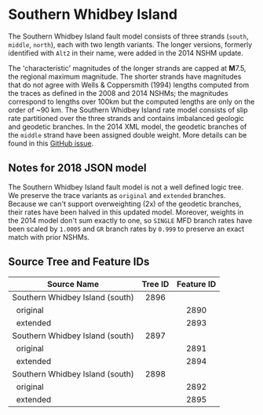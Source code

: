 # Southern Whidbey Island

The Southern Whidbey Island fault model consists of three strands (`south`, `middle`, `north`),
each with two length variants. The longer versions, formerly identified with `Alt2` in their
name, were added in the 2014 NSHM update.

The 'characteristic' magnitudes of the longer strands are capped at **M**7.5, the regional
maximum magnitude. The shorter strands have magnitudes that do not agree with Wells & Coppersmith
(1994) lengths computed from the traces as defined in the 2008 and 2014 NSHMs; the magnitudes
correspond to lengths over 100km but the computed lengths are only on the order of ~90 km. The
Southern Whidbey Island rate model consists of slip rate partitioned over the three strands and
contains imbalanced geologic and geodetic branches. In the 2014 XML model, the geodetic
branches of the `middle` strand have been assigned double weight. More details can be found in
this [GitHub issue](https://github.com/usgs/nshmp-haz-fortran/issues/28).

## Notes for 2018 JSON model

The Southern Whidbey Island fault model is not a well defined logic tree. We preserve the
trace variants as `original` and `extended` branches. Because we can't support overweighting (2x)
of the geodetic branches, their rates have been halved in this updated model. Moreover, weights
in the 2014 model don't sum exactly to one, so `SINGLE` MFD branch rates have been scaled by
`1.0005` and `GR` branch rates by `0.999` to preserve an exact match with prior NSHMs.

## Source Tree and Feature IDs

| Source Name                      | Tree ID | Feature ID |
|----------------------------------|:-------:|:----------:|
| Southern Whidbey Island (south)  | 2896    |            |
| &nbsp;&nbsp;original             |         | 2890       |
| &nbsp;&nbsp;extended             |         | 2893       |
| Southern Whidbey Island (south)  | 2897    |            |
| &nbsp;&nbsp;original             |         | 2891       |
| &nbsp;&nbsp;extended             |         | 2894       |
| Southern Whidbey Island (south)  | 2898    |            |
| &nbsp;&nbsp;original             |         | 2892       |
| &nbsp;&nbsp;extended             |         | 2895       |
